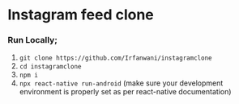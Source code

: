 # Instagram feed clone

### Run Locally;

1) `git clone https://github.com/Irfanwani/instagramclone`
2) `cd instagramclone`
3) `npm i`
4) `npx react-native run-android` (make sure your development environment is properly set as per react-native documentation)